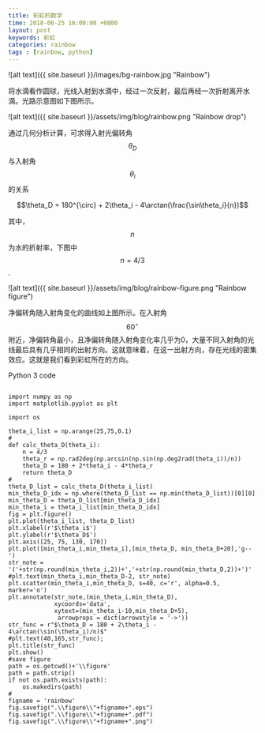 ```yaml
---
title: 彩虹的数学
time: 2018-06-25 16:00:00 +0800
layout: post
keywords: 彩虹
categories: rainbow
tags : [rainbow, python]
---
```


![alt text]({{ site.baseurl }}/images/bg-rainbow.jpg "Rainbow")

将水滴看作圆球，光线入射到水滴中，经过一次反射，最后再经一次折射离开水滴。光路示意图如下图所示。

![alt text]({{ site.baseurl }}/assets/img/blog/rainbow.png "Rainbow drop")

通过几何分析计算，可求得入射光偏转角$$\theta_D$$与入射角$$\theta_i$$的关系

$$\theta_D = 180^{\circ} + 2\theta_i - 4\arctan(\frac{\sin\theta_i}{n})$$

其中，$$n$$为水的折射率，下图中$$n=4/3$$.

![alt text]({{ site.baseurl }}/assets/img/blog/rainbow-figure.png "Rainbow figure")

净偏转角随入射角变化的曲线如上图所示。在入射角$$60^{\circ}$$附近，净偏转角最小，且净偏转角随入射角变化率几乎为0，大量不同入射角的光线最后具有几乎相同的出射方向。这就意味着，在这一出射方向，存在光线的密集效应。这就是我们看到彩虹所在的方向。

Python 3 code

```

import numpy as np
import matplotlib.pyplot as plt

import os

theta_i_list = np.arange(25,75,0.1)
#
def calc_theta_D(theta_i):
    n = 4/3
    theta_r = np.rad2deg(np.arcsin(np.sin(np.deg2rad(theta_i))/n))
    theta_D = 180 + 2*theta_i - 4*theta_r
    return theta_D
#
theta_D_list = calc_theta_D(theta_i_list)
min_theta_D_idx = np.where(theta_D_list == np.min(theta_D_list))[0][0]
min_theta_D = theta_D_list[min_theta_D_idx]
min_theta_i = theta_i_list[min_theta_D_idx]
fig = plt.figure()
plt.plot(theta_i_list, theta_D_list)
plt.xlabel(r'$\theta_i$')
plt.ylabel(r'$\theta_D$')
plt.axis([25, 75, 130, 170])
plt.plot([min_theta_i,min_theta_i],[min_theta_D, min_theta_D+20],'g--')
str_note = '('+str(np.round(min_theta_i,2))+','+str(np.round(min_theta_D,2))+')'
#plt.text(min_theta_i,min_theta_D-2, str_note)
plt.scatter(min_theta_i,min_theta_D, s=40, c='r', alpha=0.5, marker='o')
plt.annotate(str_note,(min_theta_i,min_theta_D),
             xycoords='data',
             xytext=(min_theta_i-10,min_theta_D+5),  
              arrowprops = dict(arrowstyle = '->'))
str_func = r"$\theta_D = 180 + 2\theta_i - 4\arctan(\sin(\theta_i)/n)$"
#plt.text(40,165,str_func);
plt.title(str_func)
plt.show()
#save figure
path = os.getcwd()+'\\figure'
path = path.strip()
if not os.path.exists(path):
    os.makedirs(path)
#
figname = 'rainbow'
fig.savefig(".\\figure\\"+figname+".eps")
fig.savefig(".\\figure\\"+figname+".pdf")
fig.savefig(".\\figure\\"+figname+".png")
```
